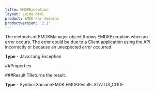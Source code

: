 ```yaml
---
title: EMDKException
layout: guide.html 
product: EMDK For Xamarin 
productversion: '2.1' 
---
```

The methods of EMDKManager object throws EMDKException when an error occurs.
    The error could be due to a Client application using the API incorrectly
    or because an unexpected error occurred

**Type** - Java.Lang.Exception

##Properties

###Result
TReturns the result.

**Type** - Symbol.XamarinEMDK.EMDKResults.STATUS_CODE


